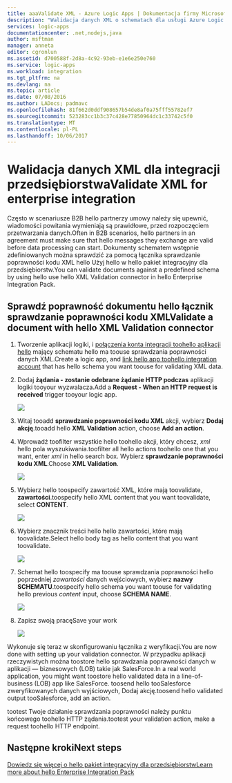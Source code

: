```yaml
---
title: aaaValidate XML - Azure Logic Apps | Dokumentacja firmy Microsoft
description: "Walidacja danych XML o schematach dla usługi Azure Logic Apps i scenariusze B2B przy użyciu hello pakiet integracyjny dla przedsiębiorstw"
services: logic-apps
documentationcenter: .net,nodejs,java
author: msftman
manager: anneta
editor: cgronlun
ms.assetid: d700588f-2d8a-4c92-93eb-e1e6e250e760
ms.service: logic-apps
ms.workload: integration
ms.tgt_pltfrm: na
ms.devlang: na
ms.topic: article
ms.date: 07/08/2016
ms.author: LADocs; padmavc
ms.openlocfilehash: 81f662d0ddf908657b54de8af0a75fff55782ef7
ms.sourcegitcommit: 523283cc1b3c37c428e77850964dc1c33742c5f0
ms.translationtype: MT
ms.contentlocale: pl-PL
ms.lasthandoff: 10/06/2017
---
```

# <a name="validate-xml-for-enterprise-integration"></a><span data-ttu-id="68bef-103">Walidacja danych XML dla integracji przedsiębiorstwa</span><span class="sxs-lookup"><span data-stu-id="68bef-103">Validate XML for enterprise integration</span></span>

<span data-ttu-id="68bef-104">Często w scenariusze B2B hello partnerzy umowy należy się upewnić, wiadomości powitania wymieniają są prawidłowe, przed rozpoczęciem przetwarzania danych.</span><span class="sxs-lookup"><span data-stu-id="68bef-104">Often in B2B scenarios, hello partners in an agreement must make sure that hello messages they exchange are valid before data processing can start.</span></span> <span data-ttu-id="68bef-105">Dokumenty schematem wstępnie zdefiniowanych można sprawdzić za pomocą łącznika sprawdzanie poprawności kodu XML hello Użyj hello w hello pakiet integracyjny dla przedsiębiorstw.</span><span class="sxs-lookup"><span data-stu-id="68bef-105">You can validate documents against a predefined schema by using hello use hello XML Validation connector in hello Enterprise Integration Pack.</span></span>

## <a name="validate-a-document-with-hello-xml-validation-connector"></a><span data-ttu-id="68bef-106">Sprawdź poprawność dokumentu hello łącznik sprawdzanie poprawności kodu XML</span><span class="sxs-lookup"><span data-stu-id="68bef-106">Validate a document with hello XML Validation connector</span></span>

1. <span data-ttu-id="68bef-107">Tworzenie aplikacji logiki, i [połączenia konta integracji toohello aplikacji hello](../logic-apps/logic-apps-enterprise-integration-accounts.md "Dowiedz się toolink aplikacji logiki tooa konta integracji") mający schematu hello ma toouse sprawdzania poprawności danych XML.</span><span class="sxs-lookup"><span data-stu-id="68bef-107">Create a logic app, and [link hello app toohello integration account](../logic-apps/logic-apps-enterprise-integration-accounts.md "Learn toolink an integration account tooa Logic app") that has hello schema you want toouse for validating XML data.</span></span>

2. <span data-ttu-id="68bef-108">Dodaj **żądania - zostanie odebrane żądanie HTTP podczas** aplikacji logiki tooyour wyzwalacza.</span><span class="sxs-lookup"><span data-stu-id="68bef-108">Add a **Request - When an HTTP request is received** trigger tooyour logic app.</span></span>

    ![](./media/logic-apps-enterprise-integration-xml/xml-1.png)

3. <span data-ttu-id="68bef-109">Witaj tooadd **sprawdzanie poprawności kodu XML** akcji, wybierz **Dodaj akcję**.</span><span class="sxs-lookup"><span data-stu-id="68bef-109">tooadd hello **XML Validation** action, choose **Add an action**.</span></span>

4. <span data-ttu-id="68bef-110">Wprowadź toofilter wszystkie hello toohello akcji, który chcesz, *xml* hello pola wyszukiwania.</span><span class="sxs-lookup"><span data-stu-id="68bef-110">toofilter all hello actions toohello one that you want, enter *xml* in hello search box.</span></span> <span data-ttu-id="68bef-111">Wybierz **sprawdzanie poprawności kodu XML**.</span><span class="sxs-lookup"><span data-stu-id="68bef-111">Choose **XML Validation**.</span></span>

    ![](./media/logic-apps-enterprise-integration-xml/xml-2.png)

5. <span data-ttu-id="68bef-112">Wybierz hello toospecify zawartość XML, które mają toovalidate, **zawartości**.</span><span class="sxs-lookup"><span data-stu-id="68bef-112">toospecify hello XML content that you want toovalidate, select **CONTENT**.</span></span>

    ![](./media/logic-apps-enterprise-integration-xml/xml-1-5.png)

6. <span data-ttu-id="68bef-113">Wybierz znacznik treści hello hello zawartości, które mają toovalidate.</span><span class="sxs-lookup"><span data-stu-id="68bef-113">Select hello body tag as hello content that you want toovalidate.</span></span>

    ![](./media/logic-apps-enterprise-integration-xml/xml-3.png)

7. <span data-ttu-id="68bef-114">Schemat hello toospecify ma toouse sprawdzania poprawności hello poprzedniej *zawartości* danych wejściowych, wybierz **nazwy SCHEMATU**.</span><span class="sxs-lookup"><span data-stu-id="68bef-114">toospecify hello schema you want toouse for validating hello previous *content* input, choose **SCHEMA NAME**.</span></span>

    ![](./media/logic-apps-enterprise-integration-xml/xml-4.png)

8. <span data-ttu-id="68bef-115">Zapisz swoją pracę</span><span class="sxs-lookup"><span data-stu-id="68bef-115">Save your work</span></span>  

    ![](./media/logic-apps-enterprise-integration-xml/xml-5.png)

<span data-ttu-id="68bef-116">Wykonuje się teraz w skonfigurowaniu łącznika z weryfikacji.</span><span class="sxs-lookup"><span data-stu-id="68bef-116">You are now done with setting up your validation connector.</span></span> <span data-ttu-id="68bef-117">W przypadku aplikacji rzeczywistych można toostore hello sprawdzania poprawności danych w aplikacji — biznesowych (LOB) takie jak SalesForce.</span><span class="sxs-lookup"><span data-stu-id="68bef-117">In a real world application, you might want toostore hello validated data in a line-of-business (LOB) app like SalesForce.</span></span> <span data-ttu-id="68bef-118">toosend hello tooSalesforce zweryfikowanych danych wyjściowych, Dodaj akcję.</span><span class="sxs-lookup"><span data-stu-id="68bef-118">toosend hello validated output tooSalesforce, add an action.</span></span>

<span data-ttu-id="68bef-119">tootest Twoje działanie sprawdzania poprawności należy punktu końcowego toohello HTTP żądania.</span><span class="sxs-lookup"><span data-stu-id="68bef-119">tootest your validation action, make a request toohello HTTP endpoint.</span></span>

## <a name="next-steps"></a><span data-ttu-id="68bef-120">Następne kroki</span><span class="sxs-lookup"><span data-stu-id="68bef-120">Next steps</span></span>
[<span data-ttu-id="68bef-121">Dowiedz się więcej o hello pakiet integracyjny dla przedsiębiorstw</span><span class="sxs-lookup"><span data-stu-id="68bef-121">Learn more about hello Enterprise Integration Pack</span></span>](../logic-apps/logic-apps-enterprise-integration-overview.md "Dowiedz się więcej na temat pakiet integracyjny dla przedsiębiorstw")   

